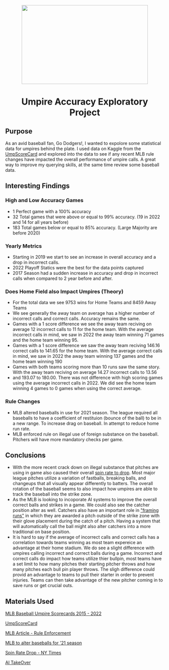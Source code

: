 <p align="center">
<img src="https://media.giphy.com/media/3otOKsqHz8cLLzD7JC/giphy.gif" width="400" height="250">
</p>

<h1 align="center"> Umpire Accuracy Exploratory Project</h1>

## Purpose
As an avid baseball fan, Go Dodgers!, I wanted to expolore some statistical data for umpires behind the plate. I used data on Kaggle from the [UmpScoreCard](https://umpscorecards.com/) and explored into the data to see if any recent MLB rule changes have impacted the overall performance of umpire calls. A great way to improve my querying skills, at the same time review some baseball data. 

## Interesting Findings
### High and Low Accuracy Games
- 1 Perfect game with a 100% accuracy
- 32 Total games that were above or equal to 99% accuracy. (19 in 2022 and 14 for all years before)
- 183 Total games below or equal to 85% accuracy. (Large Majority are before 2020)

### Yearly Metrics
- Starting in 2019 we start to see an increase in overall accuracy and a drop in incorrect calls. 
- 2022 Playoff Statics were the best for the data points captured
- 2017 Season had a sudden increase in accuracy and drop in incorrect calls when compared to 2 year before and after. 

### Does Home Field also Impact Umpires (Theory) 
- For the total data we see 9753 wins for Home Teams and 8459 Away Teams
- We see generally the away team on average has a higher number of incorrect calls and correct calls. Accuracy remains the same. 
- Games with a 1 score difference we see the away team reciving on average 12 incorrect calls to 11 for the home team. With the average incorrect calls in mind, we saw in 2022 the away team winning 71 games and the home team winning 95.
- Games with a 1 score difference we saw the away team reciving 146.16 correct calls to 141.65 for the home team. With the average correct calls in mind, we saw in 2022 the away team winning 137 games and the home team winning 190
- Games with both teams scoring more than 10 runs saw the same story. With the away team reciving on average 14.27 incorrect calls to 13.56 
- and 193.07 to 180.00. There was not difference with high scoring games using the average incorrect calls in 2022. We did see the home team winning 4 games to 0 games when using the correct average. 

### Rule Changes
- MLB altered baseballs in use for 2021 season. The league required all baseballs to have a coefficient of restituion (bounce of the ball) to be in a new range. To increase drag on baseball. In attempt to reduce home run rate. 
- MLB enforced rule on illegal use of foreign substance on the baseball. Pitchers will have more mandatory checks per game. 

## Conclusions
- With the more recent crack down on illegal substance that pitches are using in game also caused their overall [spin rate to drop](https://www.nytimes.com/interactive/2021/07/19/upshot/major-league-baseball-spin-rate-shift.html). Most major league pitches utilize a variation of fastballs, breaking balls, and changeups that all visually appear differently to batters. The overall rotation of the baseball seems to also impact how umpires are able to track the baseball into the strike zone. 
- As the MLB is looking to incoporate AI systems to improve the overall correct balls and strikes in a game. We could also see the catcher position alter as well. Catchers also have an important role in ["framing runs"](https://theanalyst.com/na/2022/08/will-some-catchers-be-pushed-out-of-baseball-when-the-robot-umpires-arrive)  in which they are awarded a pitch outside of the strike zone with their glove placement during the catch of a pitch. Having a system that will automatically call the ball might also alter catchers into a more traditional on base position.
- It is hard to say if the average of incorrect calls and correct calls has a correlation towards teams winning as most team expereice an advantage at their home stadium. We do see a slight difference with umpires calling incorrect and correct balls during a game. Incorrect and correct calls do impact how teams utilize thier bullpin, most teams have a set limit to how many pitches their starting pitcher throws and how many pitches each bull pin player throws. The sligh difference could provid an advantage to teams to pull their starter in order to prevent injuries. Teams can then take advantage of the new pitcher coming in to save runs or get crucial outs.

## Materials Used
[MLB Baseball Umpire Scorecards 2015 - 2022](https://www.kaggle.com/datasets/mattop/mlb-baseball-umpire-scorecards-2015-2022)

[UmpScoreCard](https://umpscorecards.us/)

[MLB Article - Rule Enforcement](https://www.mlb.com/news/faq-sticky-stuff-and-new-rule-enforcement)

[MLB to alter baseballs for '21 season](https://www.mlb.com/news/mlb-to-alter-baseballs-for-2021)

[Spin Rate Drop - NY Times](https://www.nytimes.com/interactive/2021/07/19/upshot/major-league-baseball-spin-rate-shift.html)

[AI TakeOver](https://theanalyst.com/na/2022/08/will-some-catchers-be-pushed-out-of-baseball-when-the-robot-umpires-arrive/)
